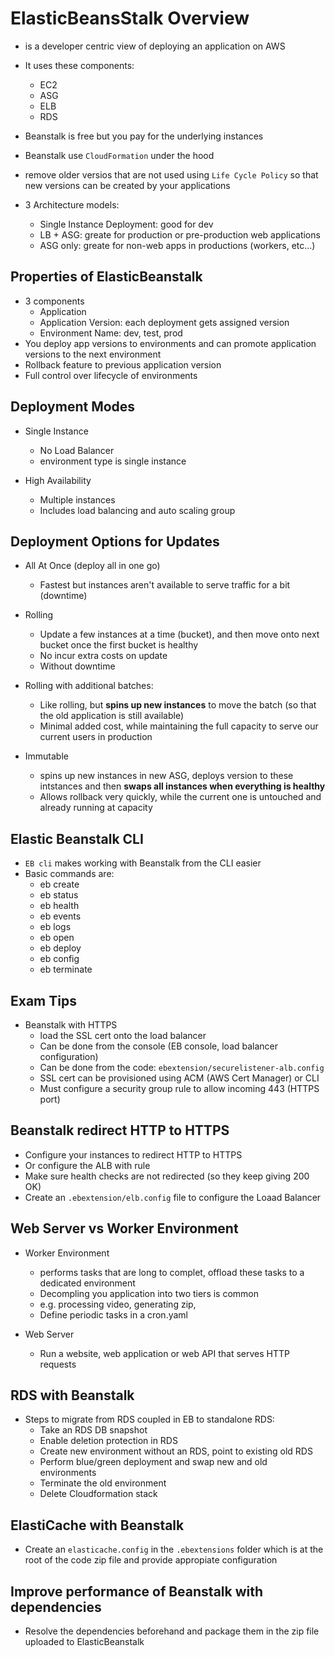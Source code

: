 # ElasticBeansStalk Overview

* is a developer centric view of deploying an application on AWS
* It uses these components:
  * EC2
  * ASG
  * ELB
  * RDS
* Beanstalk is free but you pay for the underlying instances
* Beanstalk use `CloudFormation` under the hood
* remove older versios that are not used using `Life Cycle Policy` so that new versions can be created by your applications

* 3 Architecture models:
  * Single Instance Deployment: good for dev
  * LB + ASG: greate for production or pre-production web applications
  * ASG only: greate for non-web apps in productions (workers, etc...)

## Properties of ElasticBeanstalk
* 3 components
  * Application
  * Application Version: each deployment gets assigned version
  * Environment Name: dev, test, prod
* You deploy app versions to environments and can promote application versions to the next environment
* Rollback feature to previous application version
* Full control over lifecycle of environments

## Deployment Modes
* Single Instance
  * No Load Balancer
  * environment type is single instance

* High Availability
  * Multiple instances 
  * Includes load balancing and auto scaling group

## Deployment Options for Updates
* All At Once (deploy all in one go)
  * Fastest but instances aren't available to serve traffic for a bit (downtime)

* Rolling
  * Update a few instances at a time (bucket), and then move onto next bucket once the first bucket is healthy
  * No incur extra costs on update 
  * Without downtime

* Rolling with additional batches:
  * Like rolling, but **spins up new instances** to move the batch (so that the old application is still available)
  * Minimal added cost, while maintaining the full capacity to serve our current users in production

* Immutable 
  * spins up new instances in new ASG, deploys version to these intstances and then **swaps all instances when everything is healthy**
  * Allows rollback very quickly, while the current one is untouched and already running at capacity

## Elastic Beanstalk CLI
* `EB cli` makes working with Beanstalk from the CLI easier
* Basic commands are:
  * eb create
  * eb status
  * eb health
  * eb events
  * eb logs
  * eb open 
  * eb deploy
  * eb config
  * eb terminate

## Exam Tips
* Beanstalk with HTTPS
  * load the SSL cert onto the load balancer
  * Can be done from the console (EB console, load balancer configuration)
  * Can be done from the code: 
  `ebextension/securelistener-alb.config`
  * SSL cert can be provisioned using ACM (AWS Cert Manager) or CLI
  * Must configure a security group rule to allow incoming 443 (HTTPS port)

## Beanstalk redirect HTTP to HTTPS
  * Configure your instances to redirect HTTP to HTTPS
  * Or configure the ALB with rule
  * Make sure health checks are not redirected (so they keep giving 200 OK)
  * Create an `.ebextension/elb.config` file to configure the Loaad Balancer


## Web Server vs Worker Environment
* Worker Environment 
  * performs tasks that are long to complet, offload these tasks to a dedicated environment
  * Decompling you application into two tiers is common
  * e.g. processing video, generating zip,
  * Define periodic tasks in a cron.yaml

* Web Server
  * Run a website, web application or web API that serves HTTP requests

## RDS with Beanstalk
* Steps to migrate from RDS coupled in EB to standalone RDS:
  * Take an RDS DB snapshot
  * Enable deletion protection in RDS
  * Create new environment without an RDS, point to existing old RDS
  * Perform blue/green deployment and swap new and old environments
  * Terminate the old environment
  * Delete Cloudformation stack

## ElastiCache with Beanstalk
* Create an `elasticache.config` in the `.ebextensions` folder which is at the root of the code zip file and provide appropiate configuration

## Improve performance of Beanstalk with dependencies
* Resolve the dependencies beforehand and package them in the zip file uploaded to ElasticBeanstalk